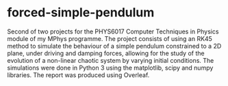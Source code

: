 # forced-simple-pendulum

Second of two projects for the PHYS6017 Computer Techniques in Physics module of my MPhys programme. The project consists of using an RK45 method to simulate the behaviour of a simple pendulum constrained to a 2D plane, under driving and damping forces, allowing for the study of the evolution of a non-linear chaotic system by varying initial conditions. The simulations were done in Python 3 using the matplotlib, scipy and numpy libraries. The report was produced using Overleaf.
